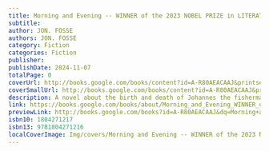 ```yaml
---
title: Morning and Evening -- WINNER of the 2023 NOBEL PRIZE in LITERATURE
subtitle: 
author: JON. FOSSE
authors: JON. FOSSE
category: Fiction
categories: Fiction
publisher: 
publishDate: 2024-11-07
totalPage: 0
coverUrl: http://books.google.com/books/content?id=A-R80AEACAAJ&printsec=frontcover&img=1&zoom=1&source=gbs_api
coverSmallUrl: http://books.google.com/books/content?id=A-R80AEACAAJ&printsec=frontcover&img=1&zoom=5&source=gbs_api
description: A novel about the birth and death of Johannes the fisherman - a key work in 2023 Nobel laureate Jon Fosse's oeuvre.
link: https://books.google.com/books/about/Morning_and_Evening_WINNER_of_the_2023_N.html?hl=&id=A-R80AEACAAJ
previewLink: http://books.google.com/books?id=A-R80AEACAAJ&dq=Morning+and+Evening+Fosse&hl=&as_pt=BOOKS&cd=2&source=gbs_api
isbn10: 1804271217
isbn13: 9781804271216
localCoverImage: Img/covers/Morning and Evening -- WINNER of the 2023 NOBEL PRIZE in LITERATURE - JON FOSSE.jpg
---
```

